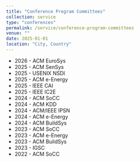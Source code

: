 ```yaml
---
title: "Conference Program Committees"
collection: service
type: "conferences"
permalink: /service/conference-program-committees
venue: ""
date: 2025-01-01
location: "City, Country"
---
```


* 2026 - ACM EuroSys
* 2025 - ACM SenSys
* 2025 - USENIX NSDI
* 2025 - ACM e-Energy
* 2025 - IEEE CAI
* 2025 - IEEE IC2E
* 2024 - ACM SoCC
* 2024 - ACM KDD
* 2024 - ACM/IEEE IPSN
* 2024 - ACM e-Energy
* 2024 - ACM BuildSys
* 2023 - ACM SoCC
* 2023 - ACM e-Energy
* 2023 - ACM BuildSys
* 2023 - IGSC
* 2022 - ACM SoCC